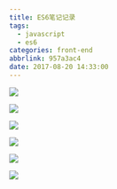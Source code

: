 ```yaml
---
title: ES6笔记记录
tags:
  - javascript
  - es6
categories: front-end
abbrlink: 957a3ac4
date: 2017-08-20 14:33:00
---
```


![](http://7xq6al.com1.z0.glb.clouddn.com/ES1.png)


![](http://7xq6al.com1.z0.glb.clouddn.com/ES2.png)


![](http://7xq6al.com1.z0.glb.clouddn.com/ES3.png)


![](http://7xq6al.com1.z0.glb.clouddn.com/ES4.png)


![](http://7xq6al.com1.z0.glb.clouddn.com/ES5.png)


![](http://7xq6al.com1.z0.glb.clouddn.com/ES6.png)
